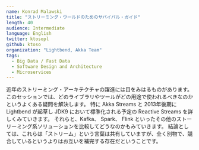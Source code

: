 ```yaml
---
name: Konrad Malawski
title: "ストリーミング・ワールドのためのサバイバル・ガイド"
length: 40
audience: Intermediate
language: English
twitter: ktosopl
github: ktoso
organization: "Lightbend, Akka Team"
tags:
  - Big Data / Fast Data
  - Software Design and Architecture
  - Microservices
---
```

近年のストリーミング・アーキテクチャの躍進には目をみはるものがあります。
このセッションでは、どのライブラリやツールがどの用途で使われるべきなのかというよくある疑問を解決します。
特に Akka Streams と 2013年後期に Lightbend が起草し JDK9 において標準化される予定の Reactive Streams を詳しくみていきます。
それらと、Kafka、 Spark、 Flink といったその他のストーリーミング系ソリューションを比較してどうなのかもみていきます。
結論としては、これらは「ストリーム」という言葉は共有していますが、全く別物で、競合しているというよりはお互いを補完する存在だということです。
